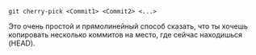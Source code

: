 `git cherry-pick <Commit1> <Commit2> <...>`

Это очень простой и прямолинейный способ сказать, что ты хочешь копировать несколько коммитов на место, где сейчас находишься (HEAD).
